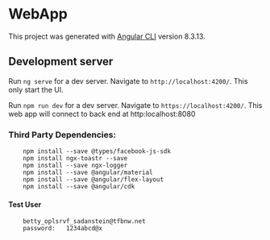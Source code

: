 # WebApp

This project was generated with [Angular CLI](https://github.com/angular/angular-cli) version 8.3.13.

## Development server

Run `ng serve` for a dev server. Navigate to `http://localhost:4200/`. This only start the UI.

Run `npm run dev` for a dev server. Navigate to `https://localhost:4200/`. This web app will connect to back end at http:localhost:8080


### Third Party Dependencies:
```
    npm install --save @types/facebook-js-sdk
    npm install ngx-toastr --save
    npm install --save ngx-logger
    npm install --save @angular/material
    npm install --save @angular/flex-layout 
    npm install --save @angular/cdk

```

#### Test User
````
    betty_oplsrvf_sadanstein@tfbnw.net
    password:   1234abcd@x
````

